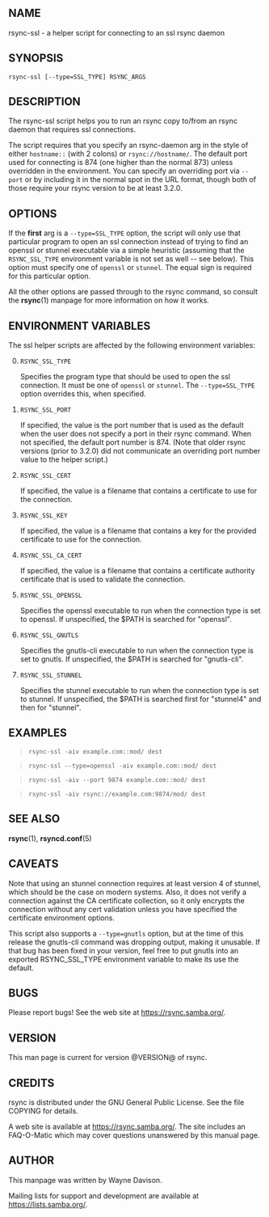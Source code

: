 ## NAME

rsync-ssl - a helper script for connecting to an ssl rsync daemon

## SYNOPSIS

```
rsync-ssl [--type=SSL_TYPE] RSYNC_ARGS
```

## DESCRIPTION

The rsync-ssl script helps you to run an rsync copy to/from an rsync daemon
that requires ssl connections.

The script requires that you specify an rsync-daemon arg in the style of either
`hostname::` (with 2 colons) or `rsync://hostname/`.  The default port used for
connecting is 874 (one higher than the normal 873) unless overridden in the
environment.  You can specify an overriding port via `--port` or by including
it in the normal spot in the URL format, though both of those require your
rsync version to be at least 3.2.0.

## OPTIONS

If the **first** arg is a `--type=SSL_TYPE` option, the script will only use
that particular program to open an ssl connection instead of trying to find an
openssl or stunnel executable via a simple heuristic (assuming that the
`RSYNC_SSL_TYPE` environment variable is not set as well -- see below).  This
option must specify one of `openssl` or `stunnel`.  The equal sign is
required for this particular option.

All the other options are passed through to the rsync command, so consult the
**rsync**(1) manpage for more information on how it works.

## ENVIRONMENT VARIABLES

The ssl helper scripts are affected by the following environment variables:

0.  `RSYNC_SSL_TYPE`

    Specifies the program type that should be used to open the ssl connection.
    It must be one of `openssl` or `stunnel`.  The `--type=SSL_TYPE` option
    overrides this, when specified.

0.  `RSYNC_SSL_PORT`

    If specified, the value is the port number that is used as the default when
    the user does not specify a port in their rsync command.  When not
    specified, the default port number is 874.  (Note that older rsync versions
    (prior to 3.2.0) did not communicate an overriding port number value to the
    helper script.)

0.  `RSYNC_SSL_CERT`

    If specified, the value is a filename that contains a certificate to use
    for the connection.

0.  `RSYNC_SSL_KEY`

    If specified, the value is a filename that contains a key for the provided
    certificate to use for the connection.

0.  `RSYNC_SSL_CA_CERT`

    If specified, the value is a filename that contains a certificate authority
    certificate that is used to validate the connection.

0.  `RSYNC_SSL_OPENSSL`

    Specifies the openssl executable to run when the connection type is set to
    openssl.  If unspecified, the $PATH is searched for "openssl".

0.  `RSYNC_SSL_GNUTLS`

    Specifies the gnutls-cli executable to run when the connection type is set
    to gnutls.  If unspecified, the $PATH is searched for "gnutls-cli".

0.  `RSYNC_SSL_STUNNEL`

    Specifies the stunnel executable to run when the connection type is set to
    stunnel.  If unspecified, the $PATH is searched first for "stunnel4" and
    then for "stunnel".

## EXAMPLES

>     rsync-ssl -aiv example.com::mod/ dest

>     rsync-ssl --type=openssl -aiv example.com::mod/ dest

>     rsync-ssl -aiv --port 9874 example.com::mod/ dest

>     rsync-ssl -aiv rsync://example.com:9874/mod/ dest

## SEE ALSO

**rsync**(1), **rsyncd.conf**(5)

## CAVEATS

Note that using an stunnel connection requires at least version 4 of stunnel,
which should be the case on modern systems.  Also, it does not verify a
connection against the CA certificate collection, so it only encrypts the
connection without any cert validation unless you have specified the
certificate environment options.

This script also supports a `--type=gnutls` option, but at the time of this
release the gnutls-cli command was dropping output, making it unusable.  If
that bug has been fixed in your version, feel free to put gnutls into an
exported RSYNC_SSL_TYPE environment variable to make its use the default.

## BUGS

Please report bugs! See the web site at <https://rsync.samba.org/>.

## VERSION

This man page is current for version @VERSION@ of rsync.

## CREDITS

rsync is distributed under the GNU General Public License.  See the file
COPYING for details.

A web site is available at <https://rsync.samba.org/>.  The site includes an
FAQ-O-Matic which may cover questions unanswered by this manual page.

## AUTHOR

This manpage was written by Wayne Davison.

Mailing lists for support and development are available at
<https://lists.samba.org/>.
